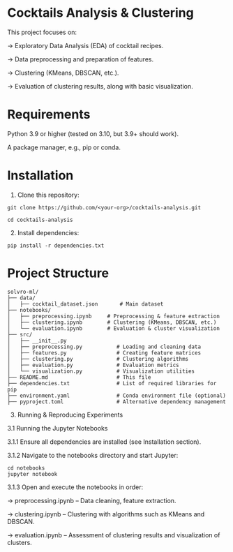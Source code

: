 # Cocktails Analysis & Clustering

This project focuses on:

-> Exploratory Data Analysis (EDA) of cocktail recipes.

-> Data preprocessing and preparation of features.

-> Clustering (KMeans, DBSCAN, etc.).

-> Evaluation of clustering results, along with basic visualization.

#  Requirements
Python 3.9 or higher (tested on 3.10, but 3.9+ should work).

A package manager, e.g., pip or conda.

# Installation 
1. Clone this repository:

```
git clone https://github.com/<your-org>/cocktails-analysis.git

cd cocktails-analysis
```
2. Install dependencies:
```
pip install -r dependencies.txt
```
# Project Structure
```
solvro-ml/
├── data/
│   ├── cocktail_dataset.json       # Main dataset
├── notebooks/
│   ├── preprocessing.ipynb     # Preprocessing & feature extraction
│   ├── clustering.ipynb        # Clustering (KMeans, DBSCAN, etc.)
│   └── evaluation.ipynb        # Evaluation & cluster visualization
├── src/
│   ├── __init__.py
│   ├── preprocessing.py           # Loading and cleaning data
│   ├── features.py                # Creating feature matrices
│   ├── clustering.py              # Clustering algorithms
│   ├── evaluation.py              # Evaluation metrics
│   └── visualization.py           # Visualization utilities
├── README.md                      # This file
├── dependencies.txt               # List of required libraries for pip
├── environment.yaml               # Conda environment file (optional)
├── pyproject.toml                 # Alternative dependency management
```
3. Running & Reproducing Experiments

3.1 Running the Jupyter Notebooks

3.1.1 Ensure all dependencies are installed (see Installation section).

3.1.2 Navigate to the notebooks directory and start Jupyter:

```
cd notebooks
jupyter notebook
```

3.1.3 Open and execute the notebooks in order:

-> preprocessing.ipynb – Data cleaning, feature extraction.

-> clustering.ipynb – Clustering with algorithms such as KMeans and DBSCAN.

-> evaluation.ipynb – Assessment of clustering results and visualization of clusters.


